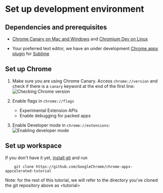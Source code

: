 # Set up development environment

## Dependencies and prerequisites

* [Chrome Canary on Mac and Windows](https://tools.google.com/dlpage/chromesxs) and [Chromium Dev on Linux](http://www.chromium.org/getting-involved/dev-channel#TOC-Linux)

* Your preferred text editor, we have an under development [Chrome apps plugin](http://chrome-api.storage.googleapis.com/index.html) for [Sublime](http://www.sublimetext.com)

## Set up Chrome

1. Make sure you are using Chrome Canary. Access `chrome://version` and check if there is a `canary` keyword at the end of the first line:<br>
![Checking Chrome version](https://raw.github.com/Meggin/chrome-apps-appcelerated/master/lab1_setup/imgs/screenshot1.png)

1. Enable flags in `chrome://flags`
    * Experimental Extension APIs
    * Enable debugging for packed apps

1. Enable Developer mode in `chrome://extensions`:<br>
![Enabling developer mode](https://raw.github.com/Meggin/chrome-apps-appcelerated/master/lab1_setup/imgs/screenshot2.png)

## Set up workspace

If you don't have it yet, [install git](https://help.github.com/articles/set-up-git) and run 

```
    git clone https://github.com/GoogleChrome/chrome-apps-appcelerated-tutorial
```

Note: for the rest of this tutorial, we will refer to the directory you've cloned the git repository above as &lt;tutorial&gt;

